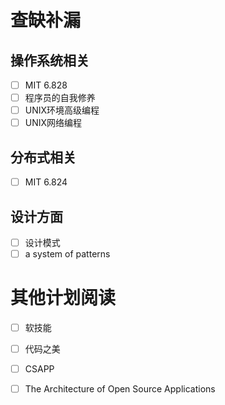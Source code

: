 # 查缺补漏

## 操作系统相关

* [ ] MIT 6.828
* [ ] 程序员的自我修养
* [ ] UNIX环境高级编程
* [ ] UNIX网络编程

## 分布式相关

* [ ] MIT 6.824

## 设计方面

* [ ] 设计模式
* [ ] a system of patterns

# 其他计划阅读

* [ ] 软技能
* [ ] 代码之美
* [ ] CSAPP
* [ ] The Architecture of Open Source Applications

